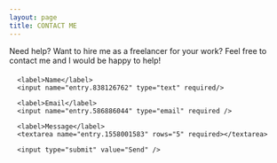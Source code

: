 ```yaml
---
layout: page
title: CONTACT ME
---
```


<p class="message scroll-effect" style="margin-bottom: 20px;">
  Need help? Want to hire me as a freelancer for your work? Feel free to contact me and I would be happy to help!
</p>

<script type="text/javascript">var submitted=false;</script>
 <iframe name="hidden_iframe" id="hidden_iframe" style="display:none;" onload="if(submitted)  {window.location='/thank-you/';}"></iframe>

<!-- Tutorial from:https://blog.webjeda.com/google-form-customize/ -->
<form class="form scroll-effect" action="https://docs.google.com/forms/d/e/1FAIpQLSf_hWmD9pNG2OpgAN49pbfOoN6bgfQWZ57wUgLSGuIpqLaVng/formResponse"  method="post" target="hidden_iframe" 
onsubmit="submitted=true;">
   
      <label>Name</label>
      <input name="entry.838126762" type="text" required/>
      
      <label>Email</label>
      <input name="entry.586886044" type="email" required />

      <label>Message</label>
      <textarea name="entry.1558001583" rows="5" required></textarea>

      <input type="submit" value="Send" />

</form>